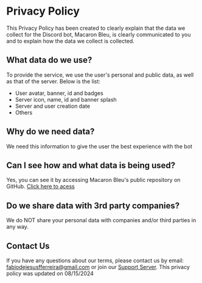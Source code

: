 # Privacy Policy
This Privacy Policy has been created to clearly explain that the data we collect
for the Discord bot, Macaron Bleu, is clearly communicated to you and to explain how the data we collect is collected.

## What data do we use?
To provide the service, we use the user's personal and public data, as well as that of the server. Below is the list:
<ul>
<li>User avatar, banner, id and badges</li>
<li>Server icon, name, id and banner splash</li>
<li>Server and user creation date</li>
<li>Others</li>
</ul>

## Why do we need data?
We need this information to give the user the best experience with the bot

## Can I see how and what data is being used?
Yes, you can see it by accessing Macaron Bleu's public repository on GitHub. <a href="https://github.com/fabiodejesusfferreira/Macaron-Bleu">Click here to acess</a>

## Do we share data with 3rd party companies?
We do NOT share your personal data with companies and/or third parties in any way.

## Contact Us
If you have any questions about our terms, please contact us by email:
fabiodejesusfferreira@gmail.com or join our <a href="https://discord.gg/c48kj4mXgp">Support Server</a>.
This privacy policy was updated on 08/15/2024
